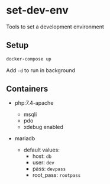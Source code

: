 # set-dev-env
Tools to set a development environment

## Setup
```bash
docker-compose up
```
Add ```-d``` to run in background

## Containers
- php:7.4-apache
  - msqli
  - pdo
  - xdebug enabled

- mariadb
  - default values:
    - host: ```db```
    - user: ```dev```
    - pass: ```devpass```
    - root_pass: ```rootpass```
